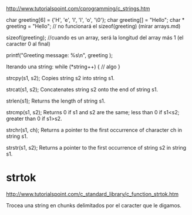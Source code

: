 http://www.tutorialspoint.com/cprogramming/c_strings.htm

char greeting[6] = {'H', 'e', 'l', 'l', 'o', '\0'};
char greeting[] = "Hello";
char * greeting = "Hello"; // no funcionará el sizeof(greeting) (mirar arrays.md)

sizeof(greeting); //cuando es un array, será la longitud del array más 1 (el caracter 0 al final)

printf("Greeting message: %s\n", greeting );

Iterando una string:
while (*string++) {
  // algo
}

strcpy(s1, s2);
Copies string s2 into string s1.

strcat(s1, s2);
Concatenates string s2 onto the end of string s1.

strlen(s1);
Returns the length of string s1.

strcmp(s1, s2);
Returns 0 if s1 and s2 are the same; less than 0 if s1<s2; greater than 0 if s1>s2.

strchr(s1, ch);
Returns a pointer to the first occurrence of character ch in string s1.

strstr(s1, s2);
Returns a pointer to the first occurrence of string s2 in string s1.


# strtok
http://www.tutorialspoint.com/c_standard_library/c_function_strtok.htm

Trocea una string en chunks delimitados por el caracter que le digamos.

